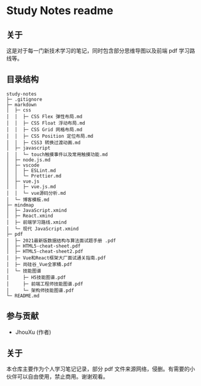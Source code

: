 # Study Notes readme

## 关于

这是对于每一门新技术学习的笔记，同时包含部分思维导图以及前端 pdf 学习路线等。

## 目录结构

```
study-notes
├─ .gitignore
├─ markdown
│  ├─ css
│  │  ├─ CSS Flex 弹性布局.md
│  │  ├─ CSS Float 浮动布局.md
│  │  ├─ CSS Grid 网格布局.md
│  │  ├─ CSS Position 定位布局.md
│  │  ├─ CSS3 转换过渡动画.md
│  ├─ javascript
│  │  └─ touch触摸事件以及常用触摸功能.md
│  ├─ node.js.md
│  ├─ vscode
│  │  ├─ ESLint.md
│  │  └─ Prettier.md
│  ├─ vue.js
│  │  ├─ vue.js.md
│  │  └─ vue源码分析.md
│  └─ 博客模板.md
├─ mindmap
│  ├─ JavaScript.xmind
│  ├─ React.xmind
│  ├─ 前端学习路线.xmind
│  └─ 现代 JavaScript.xmind
├─ pdf
│  ├─ 2021最新版数据结构与算法面试题手册 .pdf
│  ├─ HTML5-cheat-sheet.pdf
│  ├─ HTML5-cheat-sheet2.pdf
│  ├─ Vue和React框架大厂面试通关指南.pdf
│  ├─ 尚硅谷_Vue全家桶.pdf
│  └─ 技能图谱
│     ├─ H5技能图谱.pdf
│     ├─ 前端工程师技能图谱.pdf
│     └─ 架构师技能图谱.pdf
└─ README.md
```

## 参与贡献

- JhouXu (作者)

## 关于

本仓库主要作为个人学习笔记记录，部分 pdf 文件来源网络，侵删。有需要的小伙伴可以自由使用，禁止商用。谢谢观看。
